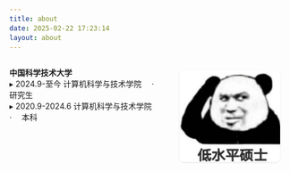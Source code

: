 ```yaml
---
title: about
date: 2025-02-22 17:23:14
layout: about
---
```


<div class="academic-profile">
  <img src="/images/低水平硕士.jpg" alt="表情" style="float:right;width:180px;margin:20px;border-radius:8px;box-shadow: 0 1px 3px rgba(0,0,0,0.1);">

**中国科学技术大学**  
<span class="edu-timeline">
  <span class="time">▸ 2024.9-至今</span>
  <span class="detail">计算机科学与技术学院&emsp;   ·&emsp;   研究生</span>
</span>  
<span class="edu-timeline">
  <span class="time">▸ 2020.9-2024.6</span>
  <span class="detail">计算机科学与技术学院&emsp;           ·&emsp;   本科</span>
</span>

<style>
.academic-profile {
  position: relative;
  overflow: hidden;
}
@media (max-width: 768px) {
  .academic-profile img {
    float: none;
    display: block;
    margin: 0 auto 20px;
  }
}
</style>
